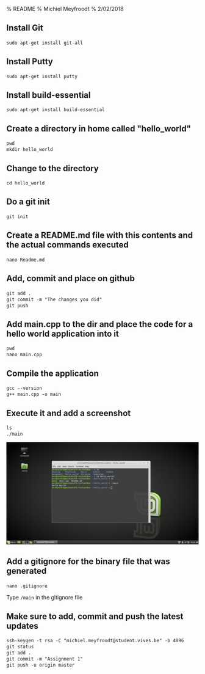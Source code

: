 % README
% Michiel Meyfroodt
% 2/02/2018


## Install Git
```shell	
sudo apt-get install git-all
```

## Install Putty
```shell
sudo apt-get install putty
```

## Install build-essential
```shell
sudo apt-get install build-essential
```

## Create a directory in home called "hello_world"
```shell
pwd
mkdir hello_world
```

## Change to the directory
```shell
cd hello_world
```

## Do a git init
```shell
git init
```

## Create a README.md file with this contents and the actual commands executed
```shell
nano Readme.md
```

## Add, commit and place on github
```shell
git add .
git commit -m "The changes you did"
git push
```

## Add main.cpp to the dir and place the code for a hello world application into it
```shell
pwd
nano main.cpp
```

## Compile the application
```shell
gcc --version
g++ main.cpp -o main
```

## Execute it and add a screenshot
```shell
ls
./main
```

![alt text](Pictures/screenshot_main.png)

## Add a gitignore for the binary file that was generated
```shell
nano .gitignore
```
Type ```/main``` in the gitignore file

## Make sure to add, commit and push the latest updates
```shell
ssh-keygen -t rsa -C "michiel.meyfroodt@student.vives.be" -b 4096
git status
git add .
git commit -m "Assignment 1"
git push -u origin master
```
